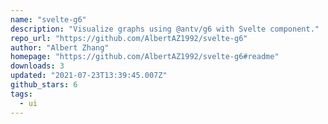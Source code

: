 ```yaml
---
name: "svelte-g6"
description: "Visualize graphs using @antv/g6 with Svelte component."
repo_url: "https://github.com/AlbertAZ1992/svelte-g6"
author: "Albert Zhang"
homepage: "https://github.com/AlbertAZ1992/svelte-g6#readme"
downloads: 3
updated: "2021-07-23T13:39:45.007Z"
github_stars: 6
tags: 
  - ui
---
```

